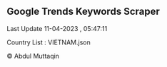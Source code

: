 

## Google Trends Keywords Scraper 
 
Last Update 11-04-2023 , 05:47:11

Country List :
VIETNAM.json



© Abdul Muttaqin 
